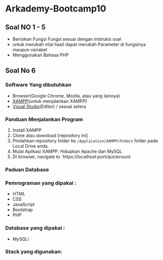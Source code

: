 # Arkademy-Bootcamp10

## Soal NO 1 - 5 
  * Berisikan Fungsi Fungsi sesuai dengan instruksi soal
  * untuk merubah nilai hasil dapat merubah Parameter di fungsinya maupun variabel
  * Menggunakan Bahasa PHP

## Soal No 6

### Software Yang dibutuhkan
  * Browser(Google Chrome, Mozila, atau yang lainnya)
  * [XAMPP](https://www.apachefriends.org/download.html)(untuk menjalankan XAMPP)
  * [Visual Studio](https://visualstudio.microsoft.com/downloads/)(Editor) / sesuai selera

### Panduan Menjalankan Program
  1. Install XAMPP
  2. Clone atau download [repository ini]
  3. Pindahkan repository folder ke *`/Application/XAMPP/htdocs`* folder pada Local Drive anda.
  4. Mulai Aplikasi XAMPP, Hidupkan Apache dan MySQL
  5. Di browser, navigate to  `https://localhost:port/quickcount

### Paduan Database

  
### Pemrograman  yang dipakai :
   * HTML
   * CSS
   * JavaScript
   * Bootstrap
   * PHP
   
### Database yang dipakai :
   * MySQLi
 
### Stack yang digunakan:
  
